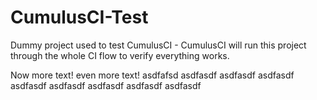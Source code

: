 CumulusCI-Test
==============

Dummy project used to test CumulusCI - CumulusCI will run this project through the whole CI flow to verify everything works.

Now more text!
even more text!
asdfafsd
asdfasdf
asdfasdf
asdfasdf
asdfasdf
asdfasdf
asdfasdf
asdfasdf
asdfasdf
